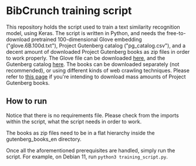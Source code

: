# BibCrunch training script
This repository holds the script used to train a text similarity recognition model, using Keras. 
The script is written in Python, and needs the free-to-download pretrained 100-dimensional Glove embedding
("glove.6B.100d.txt"), Project Gutenberg catalog ("pg_catalog.csv"), and a decent amount of downloaded
Project Gutenberg books as zip files in order to work properly. The Glove file can be downloaded
[here](https://nlp.stanford.edu/data/glove.6B.zip), and the Gutenberg catalog 
[here](https://www.gutenberg.org/cache/epub/feeds/pg_catalog.csv.zip). The books can be downloaded
separately (not recommended), or using different kinds of web crawling techniques. Please refer to
[this page](https://www.gutenberg.org/policy/robot_access.html) if you're intending to download mass 
amounts of Project Gutenberg books.

## How to run
Notice that there is no requirements file. Please check from the imports within the script, what
the script needs in order to work.

The books as zip files need to be in a flat hierarchy inside the gutenberg_books_en directory.

Once all the aforementioned prerequisites are handled, simply run the script. For example, on Debian 11, run
 `python3 training_script.py`. 
